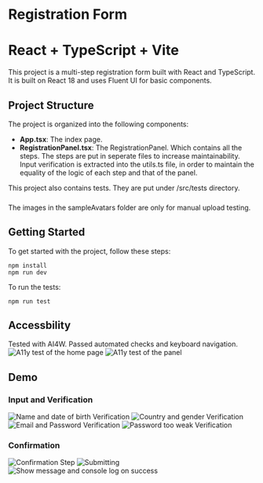 # Registration Form

# React + TypeScript + Vite
This project is a multi-step registration form built with React and TypeScript.
It is built on React 18 and uses Fluent UI for basic components.

## Project Structure

The project is organized into the following components:

- **App.tsx**: The index page.
- **RegistrationPanel.tsx**: The RegistrationPanel. Which contains all the steps. The steps are put in seperate files to increase maintainability.
Input verification is extracted into the utils.ts file, in order to maintain the equality of the logic of each step and that of the panel.

This project also contains tests. They are put under /src/tests directory.

###
The images in the sampleAvatars folder are only for manual upload testing.

## Getting Started

To get started with the project, follow these steps:

   ```
   npm install
   npm run dev
   ```

To run the tests:

   ```
   npm run test
   ```

## Accessbility
Tested with AI4W. Passed automated checks and keyboard navigation.
![A11y test of the home page](readmeImg\a11y1.jpg)
![A11y test of the panel](readmeImg\a11y2.png)

## Demo
### Input and Verification
![Name and date of birth Verification](readmeImg\step1.jpg)
![Country and gender Verification](readmeImg\step2.jpg)
![Email and Password Verification](readmeImg\step3-1.jpg)
![Password too weak Verification](readmeImg\step3-2.jpg)

### Confirmation

![Confirmation Step](readmeImg\step4.jpg)
![Submitting](readmeImg\submitting.jpg)
![Show message and console log on success](readmeImg\onSuccess.jpg)